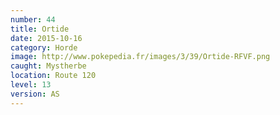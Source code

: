 ```yaml
---
number: 44
title: Ortide
date: 2015-10-16
category: Horde
image: http://www.pokepedia.fr/images/3/39/Ortide-RFVF.png
caught: Mystherbe
location: Route 120
level: 13
version: AS
---
```

